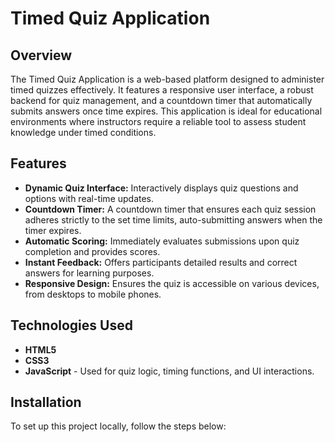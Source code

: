 # Timed Quiz Application

## Overview
The Timed Quiz Application is a web-based platform designed to administer timed quizzes effectively. It features a responsive user interface, a robust backend for quiz management, and a countdown timer that automatically submits answers once time expires. This application is ideal for educational environments where instructors require a reliable tool to assess student knowledge under timed conditions.

## Features
- **Dynamic Quiz Interface:** Interactively displays quiz questions and options with real-time updates.
- **Countdown Timer:** A countdown timer that ensures each quiz session adheres strictly to the set time limits, auto-submitting answers when the timer expires.
- **Automatic Scoring:** Immediately evaluates submissions upon quiz completion and provides scores.
- **Instant Feedback:** Offers participants detailed results and correct answers for learning purposes.
- **Responsive Design:** Ensures the quiz is accessible on various devices, from desktops to mobile phones.

## Technologies Used
- **HTML5**
- **CSS3**
- **JavaScript** - Used for quiz logic, timing functions, and UI interactions.

## Installation
To set up this project locally, follow the steps below:



